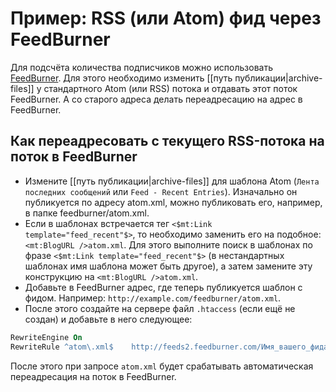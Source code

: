 # Пример: RSS (или Atom) фид через FeedBurner

Для подсчёта количества подписчиков можно использовать [FeedBurner](http://feedburner.com/). Для этого необходимо изменить [[путь публикации|archive-files]] у стандартного Atom (или RSS) потока и отдавать этот поток FeedBurner. А со старого адреса делать переадресацию на адрес в FeedBurner.

## Как переадресовать с текущего RSS-потока на поток в FeedBurner

* Измените [[путь публикации|archive-files]] для шаблона Atom (`Лента последних сообщений` или `Feed - Recent Entries`). Изначально он публикуется по адресу atom.xml, можно публиковать его, например, в папке feedburner/atom.xml.
* Если в шаблонах встречается тег `<$mt:Link template="feed_recent"$>`, то необходимо заменить его на подобное: `<mt:BlogURL />atom.xml`. Для этого выполните поиск в шаблонах по фразе `<$mt:Link template="feed_recent"$>` (в нестандартных шаблонах имя шаблона может быть другое), а затем замените эту конструкцию на `<mt:BlogURL />atom.xml`.
* Добавьте в FeedBurner адрес, где теперь публикуется шаблон с фидом. Например: `http://example.com/feedburner/atom.xml`.
* После этого создайте на сервере файл `.htaccess` (если ещё не создан) и добавьте в него следующее: 

```apache
RewriteEngine On
RewriteRule ^atom\.xml$    http://feeds2.feedburner.com/Имя_вашего_фида
```

После этого при запросе `atom.xml` будет срабатывать автоматическая переадресация на поток в FeedBurner.

